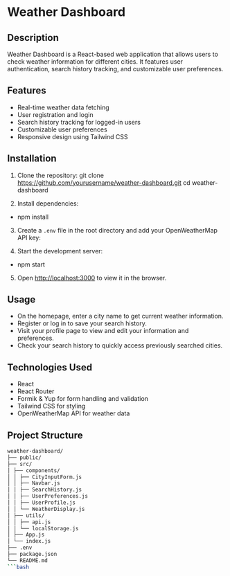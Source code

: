 # Weather Dashboard

## Description

Weather Dashboard is a React-based web application that allows users to check weather information for different cities. It features user authentication, search history tracking, and customizable user preferences.

## Features

- Real-time weather data fetching
- User registration and login
- Search history tracking for logged-in users
- Customizable user preferences
- Responsive design using Tailwind CSS

## Installation

1. Clone the repository:
   git clone https://github.com/yourusername/weather-dashboard.git
   cd weather-dashboard

2. Install dependencies:

- npm install

3. Create a `.env` file in the root directory and add your OpenWeatherMap API key:

4. Start the development server:

- npm start

5. Open [http://localhost:3000](http://localhost:3000) to view it in the browser.

## Usage

- On the homepage, enter a city name to get current weather information.
- Register or log in to save your search history.
- Visit your profile page to view and edit your information and preferences.
- Check your search history to quickly access previously searched cities.

## Technologies Used

- React
- React Router
- Formik & Yup for form handling and validation
- Tailwind CSS for styling
- OpenWeatherMap API for weather data

## Project Structure

````bash
weather-dashboard/
├── public/
├── src/
│ ├── components/
│ │ ├── CityInputForm.js
│ │ ├── Navbar.js
│ │ ├── SearchHistory.js
│ │ ├── UserPreferences.js
│ │ ├── UserProfile.js
│ │ └── WeatherDisplay.js
│ ├── utils/
│ │ ├── api.js
│ │ └── localStorage.js
│ ├── App.js
│ └── index.js
├── .env
├── package.json
└── README.md
```bash
````
